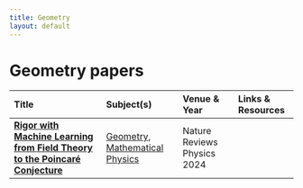 ```yaml
---
title: Geometry
layout: default
---
```


# Geometry papers

| Title | Subject(s) | Venue & Year | Links & Resources |
| :--- | :--- | :--- | :--- |
| **[Rigor with Machine Learning from Field Theory to the Poincaré Conjecture](https://www.nature.com/articles/s42254-024-00709-0)** | [Geometry](geometry.md), [Mathematical Physics](mathematical-physics.md) | Nature Reviews Physics 2024 |  |